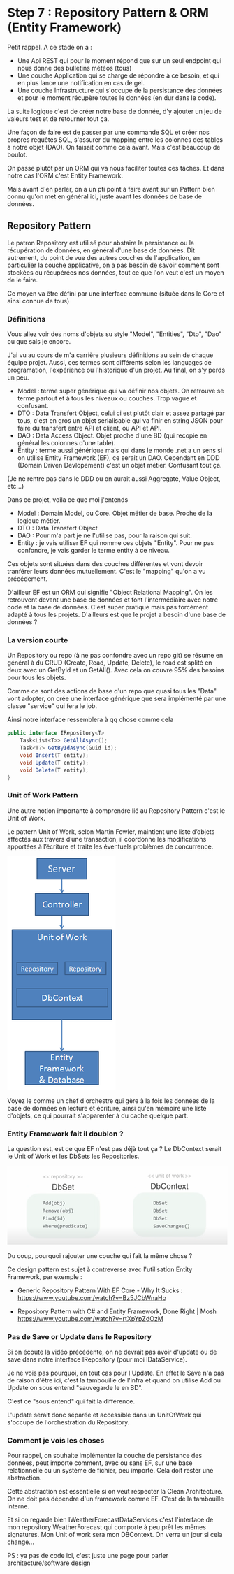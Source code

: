 # Step 7 : Repository Pattern & ORM (Entity Framework)

Petit rappel. A ce stade on a :

- Une Api REST qui pour le moment répond que sur un seul endpoint qui nous donne des bulletins météos (tous)
- Une couche Application qui se charge de répondre à ce besoin, et qui en plus lance une notification en cas de gel.
- Une couche Infrastructure qui s'occupe de la persistance des données et pour le moment récupère toutes le données (en dur dans le code). 

La suite logique c'est de créer notre base de donnée, d'y ajouter un jeu de valeurs test et de retourner tout ça.

Une façon de faire est de passer par une commande SQL et créer nos propres requêtes SQL, s'assurer du mapping entre les colonnes des tables à notre objet (DAO). On faisait comme cela avant. Mais c'est beaucoup de boulot. 

On passe plutôt par un ORM qui va nous faciliter toutes ces tâches. Et dans notre cas l'ORM c'est Entity Framework. 


Mais avant d'en parler, on a un pti point à faire avant sur un Pattern bien connu qu'on met en général ici, juste avant les données de base de données. 

## Repository Pattern

Le patron Repository est utilisé pour abstaire la persistance ou la récupération de données, en général d'une base de données. Dit autrement, du point de vue des autres couches de l'application, en particulier la couche applicative, on a pas besoin de savoir comment sont stockées ou récupérées nos données, tout ce que l'on veut c'est un moyen de le faire. 

Ce moyen va être défini par une interface commune (située dans le Core et ainsi connue de tous)

### Définitions 

Vous allez voir des noms d'objets su style "Model", "Entities", "Dto", "Dao" ou que sais je encore. 

J'ai vu au cours de m'a carrière plusieurs définitions au sein de chaque équipe projet. Aussi, ces termes sont différents selon les languages de programation, l'expérience ou l'historique d'un projet. Au final, on s'y perds un peu.
- Model : terme super générique qui va définir nos objets. On retrouve se terme partout et à tous les niveaux ou couches. Trop vague et confusant. 
- DTO : Data Transfert Object, celui ci est plutôt clair et assez partagé par tous, c'est en gros un objet serialisable qui va finir en string JSON pour faire du transfert entre API et client, ou API et API. 
- DAO : Data Access Object. Objet proche d'une BD (qui recopie en général les colonnes d'une table). 
- Entity : terme aussi générique mais qui dans le monde .net a un sens si on utilise Entity Framework (EF), ce serait un DAO. Cependant en DDD (Domain Driven Devlopement) c'est un objet métier. Confusant tout ça.

(Je ne rentre pas dans le DDD ou on aurait aussi Aggregate, Value Object, etc...)

Dans ce projet, voila ce que moi j'entends 
- Model : Domain Model, ou Core. Objet métier de base. Proche de la logique métier. 
- DTO : Data Transfert Object 
- DAO : Pour m'a part je ne l'utilise pas, pour la raison qui suit.
- Entity : je vais utiliser EF qui nomme ces objets "Entity". Pour ne pas confondre, je vais garder le terme entity à ce niveau. 

Ces objets sont situées dans des couches différentes et vont devoir tranférer leurs données mutuellement. C'est le "mapping" qu'on a vu précédement.

D'ailleur EF est un ORM qui signifie "Object Relational Mapping". On les retrouvent devant une base de données et font l'intermédiaire avec notre code et la base de données. C'est super pratique mais pas forcément adapté à tous les projets. D'ailleurs est que le projet a besoin d'une base de données ?

### La version courte

Un Repository ou repo (à ne pas confondre avec un repo git) se résume en général à du CRUD (Create, Read, Update, Delete), le read est splité en deux avec un GetById et un GetAll(). Avec cela on couvre 95% des besoins pour tous les objets. 

Comme ce sont des actions de base d'un repo que quasi tous les "Data" vont adopter, on crée une interface générique que sera implémenté par une classe "service" qui fera le job.

Ainsi notre interface ressemblera à qq chose comme cela

```c#
public interface IRepository<T> 
    Task<List<T>> GetAllAsync();
    Task<T?> GetByIdAsync(Guid id);
    void Insert(T entity);
    void Update(T entity);
    void Delete(T entity);
}
```

### Unit of Work Pattern

Une autre notion importante à comprendre lié au Repository Pattern c'est le Unit of Work.

Le pattern Unit of Work, selon Martin Fowler, maintient une liste d’objets affectés aux travers d’une transaction, il coordonne les modifications apportées à l’écriture et traite les éventuels problèmes de concurrence.

![](../images/UoW.png) 

Voyez le comme un chef d'orchestre qui gère à la fois les données de la base de données en lecture et écriture, ainsi qu'en mémoire une liste d'objets, ce qui pourrait s'apparenter à du cache quelque part. 


### Entity Framework fait il doublon ?

La question est, est ce que EF n'est pas déjà tout ça ? 
Le DbContext serait le Unit of Work et les DbSets les Repositories.

![](../images/Ef-UoW.png) 

Du coup, pourquoi rajouter une couche qui fait la même chose ?

Ce design pattern est sujet à contreverse avec l'utilisation Entity Framework, par exemple :

 - Generic Repository Pattern With EF Core - Why It Sucks : https://www.youtube.com/watch?v=Bz5JCbWnaHo

- Repository Pattern with C# and Entity Framework, Done Right | Mosh https://www.youtube.com/watch?v=rtXpYpZdOzM


### Pas de Save or Update dans le Repository

Si on écoute la vidéo précédente, on ne devrait pas avoir d'update ou de save dans notre interface IRepository (pour moi IDataService).

Je ne vois pas pourquoi, en tout cas pour l'Update. En effet le Save n'a pas de raison d'être ici, c'est la tambouille de l'infra et quand on utilise Add ou Update on sous entend "sauvegarde le en BD".

C'est ce "sous entend" qui fait la différence.

L'update serait donc séparée et accessible dans un UnitOfWork qui s'occupe de l'orchestration du Repository. 

### Comment je vois les choses

Pour rappel, on souhaite implémenter la couche de persistance des données, peut importe comment, avec ou sans EF, sur une base relationnelle ou un système de fichier, peu importe. Cela doit rester une abstraction. 

Cette abstraction est essentielle si on veut respecter la Clean Architecture. 
On ne doit pas dépendre d'un framework comme EF. C'est de la tambouille interne.

Et si on regarde bien IWeatherForecastDataServices c'est l'interface de mon repository WeatherForecast qui comporte à peu prêt les mêmes signatures. 
Mon Unit of work sera mon DBContext. On verra un jour si cela change...

PS : ya pas de code ici, c'est juste une page pour parler architecture/software design
